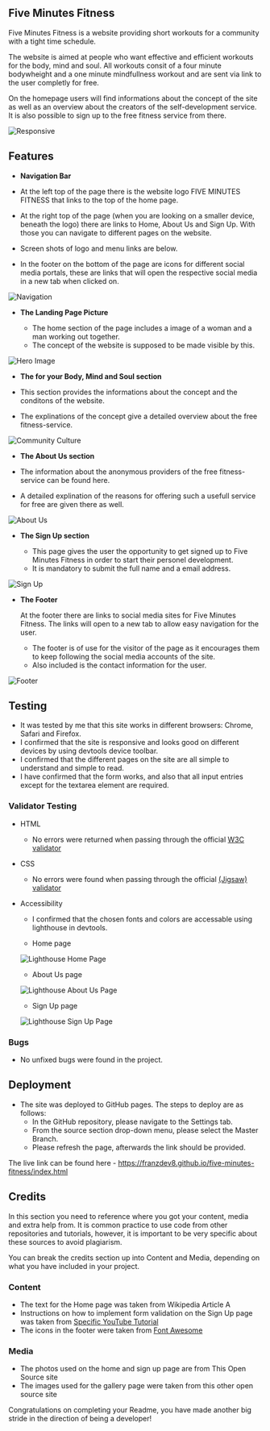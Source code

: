 ## Five Minutes Fitness

Five Minutes Fitness is a website providing short workouts for a community with a tight time schedule.

The website is aimed at people who want effective and efficient workouts for the body, mind and soul. All workouts consit of a four minute bodywheight and a one minute mindfullness workout and are sent via link to the user completly for free.

On the homepage users will find informations about the concept of the site as well as an overview about the creators of the self-development service. It is also possible to sign up to the free fitness service from there.

![Responsive](assets/images/am-I-responsive.PNG)

## Features 

- __Navigation Bar__

- At the left top of the page there is the website logo FIVE MINUTES FITNESS that links to the top of the home page.
- At the right top of the page (when you are looking on a smaller device, beneath the logo) there are links to Home, About Us and Sign Up. With those you can navigate to different pages on the website. 
- Screen shots of logo and menu links are below.
- In the footer on the bottom of the page  are icons for different social media portals, these are links that will open the respective social media in a new tab when clicked on.

![Navigation](assets/images/logo-and-navigation-bar.PNG)

- __The Landing Page Picture__ 

  - The home section of the page includes a image of a woman and a man working out together.
  - The concept of the website is supposed to be made visible by this.

![Hero Image](assets/images/hero-image.jpg)

- __The for your Body, Mind and Soul section__ 

- This section provides the informations about the concept and the conditons of the website.
- The explinations of the concept give a detailed overview about the free fitness-service.

![Community Culture](assets/images/community-culture-text.PNG)     

- __The About Us section__ 

 - The information about the anonymous providers of the free fitness-service can be found here. 
 - A detailed explination of the reasons for offering such a usefull service for free are given there as well.

![About Us](assets/images/about-us.PNG)

- __The Sign Up section__ 

  - This page gives the user the opportunity to get signed up to Five Minutes Fitness in order to start their personel development. 
  - It is mandatory to submit the full name and a email address.

![Sign Up](assets/images/sign-up.PNG) 

- __The Footer__ 

  At the footer there are links to social media sites for Five Minutes Fitness. The links will open to a new tab to allow easy navigation for the user. 
  - The footer is of use for the visitor of the page as it encourages them to keep following the social media accounts of the site. 
  - Also included is the contact information for the user.

![Footer](assets/images/footer.PNG) 

## Testing 

- It was tested by me that this site works in different browsers: Chrome, Safari and Firefox.
- I confirmed that the site is responsive and looks good on different devices by using devtools device toolbar.
- I confirmed that the different pages on the site are all simple to understand and simple to read.
- I have confirmed that the form works, and also that all input entries except for the textarea element are required. 

### Validator Testing 

- HTML
  - No errors were returned when passing through the official [W3C validator](https://validator.w3.org/nu/?doc=https%3A%2F%2Fcode-institute-org.github.io%2Flove-running-2.0%2Findex.html)
- CSS
  - No errors were found when passing through the official [(Jigsaw) validator](https://jigsaw.w3.org/css-validator/validator?uri=https%3A%2F%2Fvalidator.w3.org%2Fnu%2F%3Fdoc%3Dhttps%253A%252F%252Fcode-institute-org.github.io%252Flove-running-2.0%252Findex.html&profile=css3svg&usermedium=all&warning=1&vextwarning=&lang=en#css)

- Accessibility
  - I confirmed that the chosen fonts and colors are accessable using lighthouse in devtools.
   
  - Home page

  ![Lighthouse Home Page](assets/images/lighthouse-index.PNG) 

  - About Us page

  ![Lighthouse About Us Page](assets/images/lighthouse-about-us.PNG) 

  - Sign Up page

  ![Lighthouse Sign Up Page](assets/images/lighthouse-sign-up.PNG) 

### Bugs

-  No unfixed bugs were found in the project.

## Deployment
 
- The site was deployed to GitHub pages. The steps to deploy are as follows: 
  - In the GitHub repository, please navigate to the Settings tab. 
  - From the source section drop-down menu, please select the Master Branch.
  - Please refresh the page, afterwards the link should be provided.
  
The live link can be found here - https://franzdev8.github.io/five-minutes-fitness/index.html 


## Credits 

In this section you need to reference where you got your content, media and extra help from. It is common practice to use code from other repositories and tutorials, however, it is important to be very specific about these sources to avoid plagiarism. 

You can break the credits section up into Content and Media, depending on what you have included in your project. 

### Content 

- The text for the Home page was taken from Wikipedia Article A
- Instructions on how to implement form validation on the Sign Up page was taken from [Specific YouTube Tutorial](https://www.youtube.com/)
- The icons in the footer were taken from [Font Awesome](https://fontawesome.com/)

### Media

- The photos used on the home and sign up page are from This Open Source site
- The images used for the gallery page were taken from this other open source site


Congratulations on completing your Readme, you have made another big stride in the direction of being a developer! 


